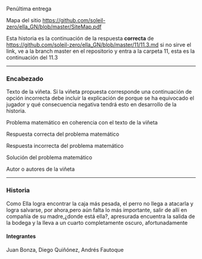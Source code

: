 Penúltima entrega 

Mapa del sitio https://github.com/soleil-zero/ella_GN/blob/master/SiteMap.pdf

Esta historia es la continuación de la respuesta **correcta** de https://github.com/soleil-zero/ella_GN/blob/master/11/11.3.md si no sirve el link, 
ve a la branch master en el repositorio y entra a la carpeta 11, esta es la continuación del 11.3

**********************************************************************
### Encabezado

Texto de la viñeta. Si la viñeta propuesta corresponde una continuación de opción incorrecta debe incluir la explicación de porque se ha equivocado el jugador y qué consecuencia negativa tendrá esto en desarrollo de la historia.

Problema matemático en coherencia con el texto de la viñeta

Respuesta correcta del problema matemático

Respuesta incorrecta del problema matemático

Solución del problema matemático

Autor o autores de la viñeta
**********************************************************************
### Historia
Como Ella logra encontrar la caja más pesada, el perro no llega a atacarla y logra salvarse, por ahora,pero aún falta lo más importante, salir de allí en compañía de su madre,¿donde está ella?, apresurada encuentra la salida de la bodega y la lleva a un cuarto completamente oscuro, afortunadamente
#### Integrantes 
Juan Bonza, Diego Quiñónez, Andrés Fautoque
